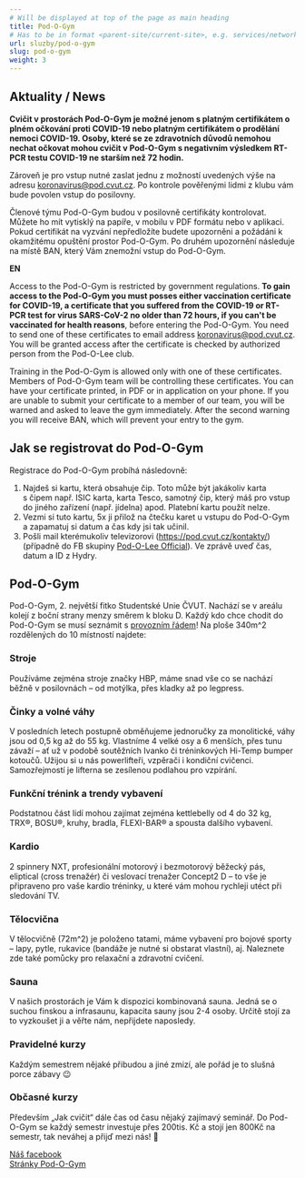 ```yaml
---
# Will be displayed at top of the page as main heading
title: Pod-O-Gym
# Has to be in format <parent-site/current-site>, e.g. services/network (notice missing slash at the beginning)
url: sluzby/pod-o-gym
slug: pod-o-gym
weight: 3
---
```


## Aktuality / News

**Cvičit v prostorách Pod-O-Gym je možné jenom s platným certifikátem o plném očkování proti COVID-19 nebo platným certifikátem o prodělání nemoci COVID-19. Osoby, které se ze zdravotních důvodů nemohou nechat očkovat mohou cvičit v Pod-O-Gym s negativním výsledkem RT-PCR testu COVID-19 ne starším než 72 hodin.**

Zároveň je pro vstup nutné zaslat jednu z možností uvedených výše na adresu <koronavirus@pod.cvut.cz>. Po kontrole pověřenými lidmi z klubu vám bude povolen vstup do posilovny.

Členové týmu Pod-O-Gym budou v posilovně certifikáty kontrolovat. Můžete ho mít vytisklý na papíře, v mobilu v PDF formátu nebo v aplikaci. Pokud certifikát na vyzvání nepředložíte budete upozorněni a požádáni k okamžitému opuštění prostor Pod-O-Gym. Po druhém upozornění následuje na místě BAN, který Vám znemožní vstup do Pod-O-Gym.

**EN**

Access to the Pod-O-Gym is restricted by government regulations. **To gain access to the Pod-O-Gym you must posses either vaccination certificate for COVID-19, a certificate that you suffered from the COVID-19 or RT-PCR test for virus SARS-CoV-2 no older than 72 hours, if you can't be vaccinated for health reasons**, before entering the Pod-O-Gym.
You need to send one of these certificates to email address <koronavirus@pod.cvut.cz>. You will be granted access after the certificate is checked by authorized person from the Pod-O-Lee club.

Training in the Pod-O-Gym is allowed only with one of these certificates. Members of Pod-O-Gym team will be controlling these certificates. You can have your certificate printed, in PDF or in application on your phone. If you are unable to submit your certificate to a member of our team, you will be warned and asked to leave the gym immediately. After the second warning you will receive BAN, which will prevent your entry to the gym.

## Jak se registrovat do Pod-O-Gym

Registrace do Pod-O-Gym probíhá následovně:

1. Najdeš si kartu, která obsahuje čip. Toto může být jakákoliv karta s čipem např. ISIC karta, karta Tesco, samotný čip, který máš pro vstup do jiného zařízení (např. jídelna) apod. Platební kartu použít nelze.
2. Vezmi si tuto kartu, 5x ji přilož na čtečku karet u vstupu do Pod-O-Gym a zapamatuj si datum a čas kdy jsi tak učinil.
3. Pošli mail kterémukoliv televizorovi (https://pod.cvut.cz/kontakty/) (případně do FB skupiny [Pod-O-Lee Official](https://www.facebook.com/groups/klub.Podolee)). Ve zprávě uveď čas, datum a ID z Hydry.

## Pod-O-Gym

Pod-O-Gym, 2. největší fitko Studentské Unie ČVUT. Nachází se v areálu kolejí z boční strany menzy směrem k bloku D.
Každý kdo chce chodit do Pod-O-Gym se musí seznámit s [provozním řádem](https://gym.pod.cvut.cz/provozni_rad.pdf)!
Na ploše 340m^2 rozdělených do 10 místností najdete:

### Stroje

Používáme zejména stroje značky HBP, máme snad vše co se nachází běžně v posilovnách – od motýlka, přes kladky až po legpress.

### Činky a volné váhy

V posledních letech postupně obměňujeme jednoručky za monolitické, váhy jsou od 0,5 kg až do 55 kg. Vlastníme 4 velké osy a 6 menších, přes tunu závaží – ať už v podobě soutěžních Ivanko či tréninkových Hi-Temp bumper kotoučů. Užijou si u nás powerlifteři, vzpěrači i kondiční cvičenci. Samozřejmostí je lifterna se zesílenou podlahou pro vzpírání.

### Funkční trénink a trendy vybavení

Podstatnou část lidí mohou zajímat zejména kettlebelly od 4 do 32 kg, TRX®, BOSU®, kruhy, bradla, FLEXI-BAR® a spousta dalšího vybavení.

### Kardio

2 spinnery NXT, profesionální motorový i bezmotorový běžecký pás, eliptical (cross trenažér) či veslovací trenažer Concept2 D – to vše je připraveno pro vaše kardio tréninky, u které vám mohou rychleji utéct při sledování TV.

### Tělocvična

V tělocvičně (72m^2) je položeno tatami, máme vybavení pro bojové sporty – lapy, pytle, rukavice (bandáže je nutné si obstarat vlastní), aj. Naleznete zde také pomůcky pro relaxační a zdravotní cvičení.

### Sauna

V našich prostorách je Vám k dispozici kombinovaná sauna. Jedná se o suchou finskou a infrasaunu, kapacita sauny jsou 2-4 osoby. Určitě stojí za to vyzkoušet ji a věřte nám, nepřijdete naposledy.

### Pravidelné kurzy

Každým semestrem nějaké přibudou a jiné zmizí, ale pořád je to slušná porce zábavy 😉

### Občasné kurzy

Především „Jak cvičit“ dále čas od času nějaký zajímavý seminář. Do Pod-O-Gym se každý semestr investuje přes 200tis. Kč a stojí jen 800Kč na semestr, tak neváhej a přijď mezi nás! 🙂

[Náš facebook](https://www.facebook.com/podogym)\
[Stránky Pod-O-Gym](https://gym.pod.cvut.cz/)
